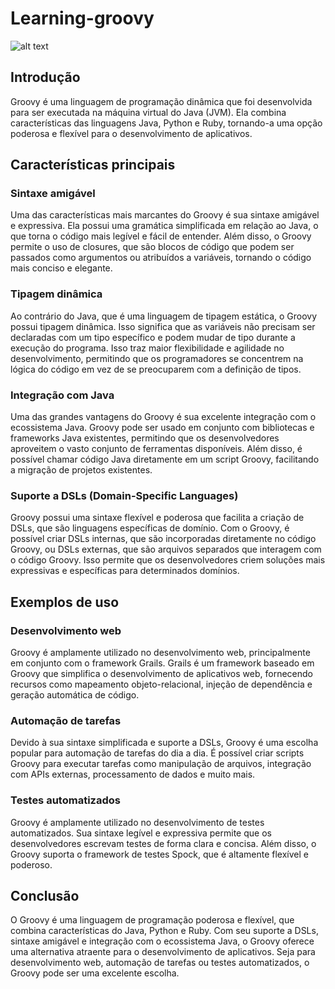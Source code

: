 # Learning-groovy

![alt text](https://blog.knoldus.com/wp-content/uploads/2018/01/1200px-Groovy-logo.svg_-1024x507.png "Groovy")

## Introdução

Groovy é uma linguagem de programação dinâmica que foi desenvolvida para ser executada na máquina virtual do Java (JVM). Ela combina características das linguagens Java, Python e Ruby, tornando-a uma opção poderosa e flexível para o desenvolvimento de aplicativos.

## Características principais

### Sintaxe amigável

Uma das características mais marcantes do Groovy é sua sintaxe amigável e expressiva. Ela possui uma gramática simplificada em relação ao Java, o que torna o código mais legível e fácil de entender. Além disso, o Groovy permite o uso de closures, que são blocos de código que podem ser passados como argumentos ou atribuídos a variáveis, tornando o código mais conciso e elegante.

### Tipagem dinâmica

Ao contrário do Java, que é uma linguagem de tipagem estática, o Groovy possui tipagem dinâmica. Isso significa que as variáveis não precisam ser declaradas com um tipo específico e podem mudar de tipo durante a execução do programa. Isso traz maior flexibilidade e agilidade no desenvolvimento, permitindo que os programadores se concentrem na lógica do código em vez de se preocuparem com a definição de tipos.

### Integração com Java

Uma das grandes vantagens do Groovy é sua excelente integração com o ecossistema Java. Groovy pode ser usado em conjunto com bibliotecas e frameworks Java existentes, permitindo que os desenvolvedores aproveitem o vasto conjunto de ferramentas disponíveis. Além disso, é possível chamar código Java diretamente em um script Groovy, facilitando a migração de projetos existentes.

### Suporte a DSLs (Domain-Specific Languages)

Groovy possui uma sintaxe flexível e poderosa que facilita a criação de DSLs, que são linguagens específicas de domínio. Com o Groovy, é possível criar DSLs internas, que são incorporadas diretamente no código Groovy, ou DSLs externas, que são arquivos separados que interagem com o código Groovy. Isso permite que os desenvolvedores criem soluções mais expressivas e específicas para determinados domínios.

## Exemplos de uso

### Desenvolvimento web

Groovy é amplamente utilizado no desenvolvimento web, principalmente em conjunto com o framework Grails. Grails é um framework baseado em Groovy que simplifica o desenvolvimento de aplicativos web, fornecendo recursos como mapeamento objeto-relacional, injeção de dependência e geração automática de código.

### Automação de tarefas

Devido à sua sintaxe simplificada e suporte a DSLs, Groovy é uma escolha popular para automação de tarefas do dia a dia. É possível criar scripts Groovy para executar tarefas como manipulação de arquivos, integração com APIs externas, processamento de dados e muito mais.

### Testes automatizados

Groovy é amplamente utilizado no desenvolvimento de testes automatizados. Sua sintaxe legível e expressiva permite que os desenvolvedores escrevam testes de forma clara e concisa. Além disso, o Groovy suporta o framework de testes Spock, que é altamente flexível e poderoso.

## Conclusão

O Groovy é uma linguagem de programação poderosa e flexível, que combina características do Java, Python e Ruby. Com seu suporte a DSLs, sintaxe amigável e integração com o ecossistema Java, o Groovy oferece uma alternativa atraente para o desenvolvimento de aplicativos. Seja para desenvolvimento web, automação de tarefas ou testes automatizados, o Groovy pode ser uma excelente escolha.